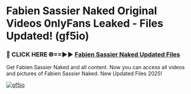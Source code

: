 # Fabien Sassier Naked Original Videos 0nlyFans Leaked - Files Updated! (gf5io)

<h3>🔴 CLICK HERE 🌐==►► <a href="https://tinyurl.com/up5wt9bj" rel="nofollow">Fabien Sassier Naked Updated Files</a></h3>

Get Fabien Sassier Naked and all content. Now you can access all videos and pictures of Fabien Sassier Naked. New Updated Files 2025!

[![gf5io](https://i.imgur.com/ABiUzMV.gif)](https://tinyurl.com/up5wt9bj)
